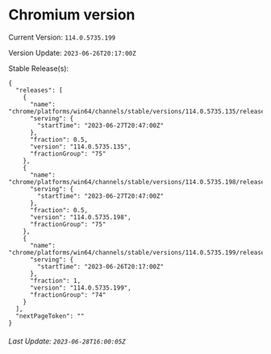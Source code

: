 # Chromium version

Current Version: `114.0.5735.199`

Version Update: `2023-06-26T20:17:00Z`

Stable Release(s):
```
{
  "releases": [
    {
      "name": "chrome/platforms/win64/channels/stable/versions/114.0.5735.135/releases/1687898820",
      "serving": {
        "startTime": "2023-06-27T20:47:00Z"
      },
      "fraction": 0.5,
      "version": "114.0.5735.135",
      "fractionGroup": "75"
    },
    {
      "name": "chrome/platforms/win64/channels/stable/versions/114.0.5735.198/releases/1687898820",
      "serving": {
        "startTime": "2023-06-27T20:47:00Z"
      },
      "fraction": 0.5,
      "version": "114.0.5735.198",
      "fractionGroup": "75"
    },
    {
      "name": "chrome/platforms/win64/channels/stable/versions/114.0.5735.199/releases/1687810620",
      "serving": {
        "startTime": "2023-06-26T20:17:00Z"
      },
      "fraction": 1,
      "version": "114.0.5735.199",
      "fractionGroup": "74"
    }
  ],
  "nextPageToken": ""
}
```

###### Last Update: `2023-06-28T16:00:05Z`
        
